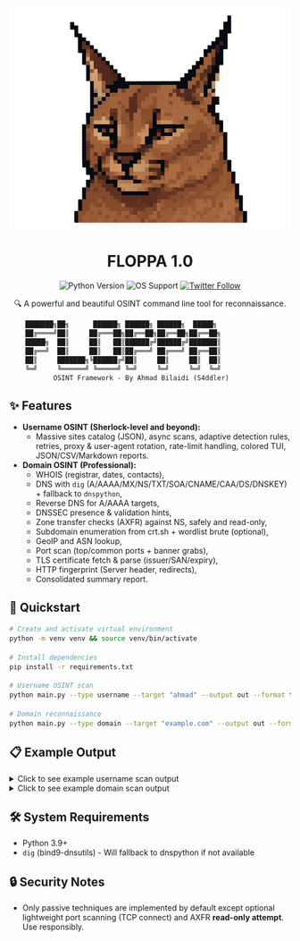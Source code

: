 <div align="center">
    <img src=".github/assets/banner.png" alt="FLOPPA Tool Banner" width="600"/>
  
  # FLOPPA 1.0

  <p align="center">
    <img src="https://img.shields.io/badge/Python-3.9+-blue.svg" alt="Python Version">
    <img src="https://img.shields.io/badge/OS-Linux%20%7C%20Windows%20%7C%20macOS-brightgreen" alt="OS Support">
    <a href="https://twitter.com/7_8_z"><img src="https://img.shields.io/twitter/follow/7_8_z?style=social" alt="Twitter Follow"></a>
  </p>

  <p align="center">🔍 A powerful and beautiful OSINT command line tool for reconnaissance.</p>
</div>

```
    ███████╗██╗      ██████╗ ██████╗ ██████╗  █████╗ 
    ██╔════╝██║     ██╔═══██╗██╔══██╗██╔══██╗██╔══██╗
    █████╗  ██║     ██║   ██║██████╔╝██████╔╝███████║
    ██╔══╝  ██║     ██║   ██║██╔═══╝ ██╔═══╝ ██╔══██║
    ██║     ███████╗╚██████╔╝██║     ██║     ██║  ██║
    ╚═╝     ╚══════╝ ╚═════╝ ╚═╝     ╚═╝     ╚═╝  ╚═╝
           OSINT Framework - By Ahmad Bilaidi (S4ddler)
```

## ✨ Features
- **Username OSINT (Sherlock-level and beyond):**
  - Massive sites catalog (JSON), async scans, adaptive detection rules, retries, proxy & user-agent rotation,
    rate-limit handling, colored TUI, JSON/CSV/Markdown reports.
- **Domain OSINT (Professional):**
  - WHOIS (registrar, dates, contacts),
  - DNS with `dig` (A/AAAA/MX/NS/TXT/SOA/CNAME/CAA/DS/DNSKEY) + fallback to `dnspython`,
  - Reverse DNS for A/AAAA targets,
  - DNSSEC presence & validation hints,
  - Zone transfer checks (AXFR) against NS, safely and read-only,
  - Subdomain enumeration from crt.sh + wordlist brute (optional),
  - GeoIP and ASN lookup,
  - Port scan (top/common ports + banner grabs),
  - TLS certificate fetch & parse (issuer/SAN/expiry),
  - HTTP fingerprint (Server header, redirects),
  - Consolidated summary report.

## 🚀 Quickstart
```bash
# Create and activate virtual environment
python -m venv venv && source venv/bin/activate

# Install dependencies
pip install -r requirements.txt

# Username OSINT scan
python main.py --type username --target "ahmad" --output out --format table,json,md

# Domain reconnaissance
python main.py --type domain --target "example.com" --output out --format table,json,md
```

## 📋 Example Output

<details>
<summary>Click to see example username scan output</summary>

![Username Scan](.github/assets/username-scan)
</details>

<details>
<summary>Click to see example domain scan output</summary>

![Domain Scan](.github/assets/domain-scan)
</details>

## 🛠️ System Requirements
- Python 3.9+
- `dig` (bind9-dnsutils) - Will fallback to dnspython if not available

## 🔒 Security Notes
- Only passive techniques are implemented by default except optional lightweight
  port scanning (TCP connect) and AXFR **read-only attempt**. Use responsibly.



